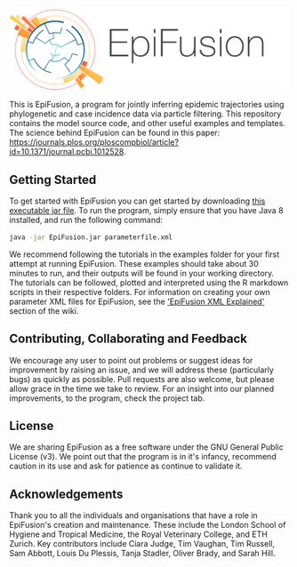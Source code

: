 <img src="logoandname_transparentbackground.png">

This is EpiFusion, a program for jointly inferring epidemic trajectories using phylogenetic and case incidence data via particle filtering. This repository contains the model source code, and other useful examples and templates. The science behind EpiFusion can be found in this paper: https://journals.plos.org/ploscompbiol/article?id=10.1371/journal.pcbi.1012528.


## Getting Started

To get started with EpiFusion you can get started by downloading [this executable jar file](https://github.com/ciarajudge/EpiFusion/releases/tag/v0.0.3). To run the program, simply ensure that you have Java 8 installed, and run the following command: 

  ```sh
  java -jar EpiFusion.jar parameterfile.xml
  ```

We recommend following the tutorials in the examples folder for your first attempt at running EpiFusion. These examples should take about 30 minutes to run, and their outputs will be found in your working directory. The tutorials can be followed, plotted and interpreted using the R markdown scripts in their respective folders. For information on creating your own parameter XML files for EpiFusion, see the ['EpiFusion XML Explained'](https://github.com/ciarajudge/EpiFusion/wiki/EpiFusion-XML-Explained) section of the wiki.


## Contributing, Collaborating and Feedback

We encourage any user to point out problems or suggest ideas for improvement by raising an issue, and we will address these (particularly bugs) as quickly as possible. Pull requests are also welcome, but please allow grace in the time we take to review. For an insight into our planned improvements, to the program, check the project tab.


## License

We are sharing EpiFusion as a free software under the GNU General Public License (v3). We point out that the program is in it's infancy, recommend caution in its use and ask for patience as continue to validate it.


## Acknowledgements
Thank you to all the individuals and organisations that have a role in EpiFusion's creation and maintenance. These include the London School of Hygiene and Tropical Medicine, the Royal Veterinary College, and ETH Zurich. Key contributors include Ciara Judge, Tim Vaughan, Tim Russell, Sam Abbott, Louis Du Plessis, Tanja Stadler, Oliver Brady, and Sarah Hill.




